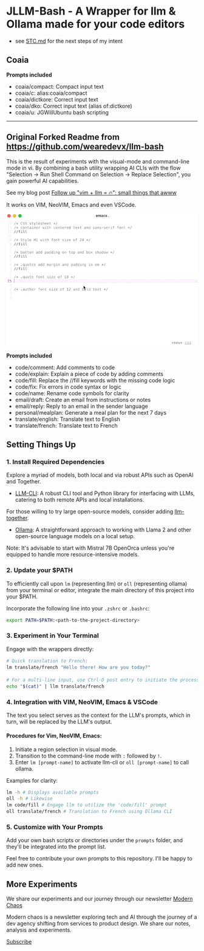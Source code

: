 # JLLM-Bash - A Wrapper for llm & Ollama made for your code editors

* see [STC.md](STC.md) for the next steps of my intent


## Coaia

**Prompts included**

-  coaia/compact: Compact input text
-  coaia/c: alias:coaia/compact
-  coaia/dictkore: Correct input text
-  coaia/dko: Correct input text (alias of:dictkore)
-  coaia/u: JGWillUbuntu bash scripting
  

----

Original Forked Readme from https://github.com/wearedevx/llm-bash
----

This is the result of experiments with the visual-mode and command-line mode in vi. By combining a bash utility wrapping AI CLIs with the flow "Selection -> Run Shell Command on Selection -> Replace Selection", you gain powerful AI capabilities.

See my blog post [Follow up "vim + llm = 🔥": small things that awww](https://modernchaos.heytwist.com/p/follow-up-vim-llm-small-things-that-awww)

It works on VIM, NeoVIM, Emacs and even VSCode.

![code/fill demo action](demo.gif)

**Prompts included**

- code/comment: Add comments to code
- code/explain: Explain a piece of code by adding comments
- code/fill: Replace the //fill keywords with the missing code logic
- code/fix: Fix errors in code syntax or logic
- code/name: Rename code symbols for clarity
- email/draft: Create an email from instructions or notes
- email/reply: Reply to an email in the sender language
- personal/mealplan: Generate a meal plan for the next 7 days
- translate/english: Translate text to English
- translate/french: Translate text to French


## Setting Things Up

### 1. Install Required Dependencies

Explore a myriad of models, both local and via robust APIs such as OpenAI and Together.

- [LLM-CLI](https://github.com/simonw/llm): A robust CLI tool and Python library for interfacing with LLMs, catering to both remote APIs and local installations.

For those willing to try large open-source models, consider adding [llm-together](https://github.com/wearedevx/llm-together).

- [Ollama](ollama.ai/): A straightforward approach to working with Llama 2 and other open-source language models on a local setup.

Note: It's advisable to start with Mistral 7B OpenOrca unless you're equipped to handle more resource-intensive models.

### 2. Update your $PATH

To efficiently call upon `lm` (representing llm) or `oll` (representing ollama) from your terminal or editor, integrate the main directory of this project into your $PATH.

Incorporate the following line into your `.zshrc` or `.bashrc`:

```bash
export PATH=$PATH:<path-to-the-project-directory>
```

### 3. Experiment in Your Terminal

Engage with the wrappers directly:

```bash
# Quick translation to French:
lm translate/french "Hello there! How are you today?"

# For a multi-line input, use Ctrl-D post entry to initiate the process:
echo "$(cat)" | llm translate/french
```

### 4. Integration with VIM, NeoVIM, Emacs & VSCode

The text you select serves as the context for the LLM's prompts, which in turn, will be replaced by the LLM's output.

#### Procedures for Vim, NeoVIM, Emacs:

1. Initiate a region selection in visual mode.
2. Transition to the command-line mode with `:` followed by `!`.
3. Enter `lm [prompt-name]` to activate llm-cli or `oll [prompt-name]` to call ollama.

Examples for clarity:

```bash
lm -h # Displays available prompts
oll -h # Likewise
lm code/fill # Engage llm to utilize the 'code/fill' prompt
oll translate/french # Translation to French using Ollama CLI
```

### 5. Customize with Your Prompts

Add your own bash scripts or directories under the `prompts` folder, and they'll be integrated into the prompt list.

Feel free to contribute your own prompts to this repository. I'll be happy to add new ones.

## More Experiments

We share our experiments and our journey through our newsletter [Modern Chaos](https://modernchaos.heytwist.com/)

Modern chaos is a newsletter exploring tech and AI through the journey of a dev agency shifting from services to product design. We share our notes, analysis and experiments.

[Subscribe](https://modernchaos.heytwist.com/)
